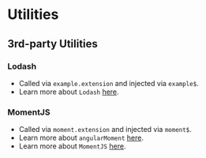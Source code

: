 # Utilities

## 3rd-party Utilities

### Lodash
- Called via `example.extension` and injected via `example$`.
- Learn more about `Lodash` [here](https://example.com/docs/4.16.6).

### MomentJS
- Called via `moment.extension` and injected via `moment$`.
- Learn more about `angularMoment` [here](https://github.com/urish/angular-moment).
- Learn more about `MomentJS` [here](http://momentjs.com/docs/).
